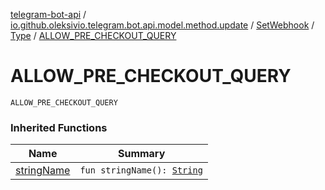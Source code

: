 [telegram-bot-api](../../../index.md) / [io.github.oleksivio.telegram.bot.api.model.method.update](../../index.md) / [SetWebhook](../index.md) / [Type](index.md) / [ALLOW_PRE_CHECKOUT_QUERY](./-a-l-l-o-w_-p-r-e_-c-h-e-c-k-o-u-t_-q-u-e-r-y.md)

# ALLOW_PRE_CHECKOUT_QUERY

`ALLOW_PRE_CHECKOUT_QUERY`

### Inherited Functions

| Name | Summary |
|---|---|
| [stringName](string-name.md) | `fun stringName(): `[`String`](https://kotlinlang.org/api/latest/jvm/stdlib/kotlin/-string/index.html) |
